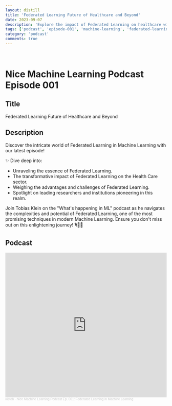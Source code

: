 ```yaml
---
layout: distill
title: 'Federated Learning Future of Healthcare and Beyond'
date: 2023-09-07
description: 'Explore the impact of Federated Learning on healthcare with expert Tobias Klein.'
tags: ['podcast', 'episode-001', 'machine-learning', 'federated-learning', 'healthcare']
category: 'podcast'
comments: true
---
```

<br>

# Nice Machine Learning Podcast Episode 001

## Title
Federated Learning Future of Healthcare and Beyond

## Description
Discover the intricate world of Federated Learning in Machine Learning with our latest episode!

✨ Dive deep into:
- Unraveling the essence of Federated Learning.
- The transformative impact of Federated Learning on the Health Care sector.
- Weighing the advantages and challenges of Federated Learning.
- Spotlight on leading researchers and institutions pioneering in this realm.

Join Tobias Klein on the "What's happening in ML" podcast as he navigates the complexities and potential of Federated Learning, one of the most promising techniques in modern Machine Learning. Ensure you don't miss out on this enlightening journey! 🎙️🚀🧠

## Podcast

<iframe width="100%" height="450" scrolling="no" frameborder="no" allow="autoplay" src="https://w.soundcloud.com/player/?url=https%3A//api.soundcloud.com/tracks/1610511183&color=%23ff5500&auto_play=true&hide_related=false&show_comments=true&show_user=true&show_reposts=false&show_teaser=true&visual=true"></iframe><div style="font-size: 10px; color: #cccccc;line-break: anywhere;word-break: normal;overflow: hidden;white-space: nowrap;text-overflow: ellipsis; font-family: Interstate,Lucida Grande,Lucida Sans Unicode,Lucida Sans,Garuda,Verdana,Tahoma,sans-serif;font-weight: 100;"><a href="https://soundcloud.com/kletob" title="kletob" target="_blank" style="color: #cccccc; text-decoration: none;">kletob</a> · <a href="https://soundcloud.com/kletob/nice-machine-learning-podcast-ep-001-federated-learning-in-machine-learning" title="Nice Machine Learning Podcast Ep. 001: Federated Learning in Machine Learning" target="_blank" style="color: #cccccc; text-decoration: none;">Nice Machine Learning Podcast Ep. 001: Federated Learning in Machine Learning</a></div>
